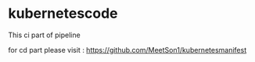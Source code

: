 # kubernetescode

This ci part of pipeline 

for cd part please visit :
https://github.com/MeetSon1/kubernetesmanifest
